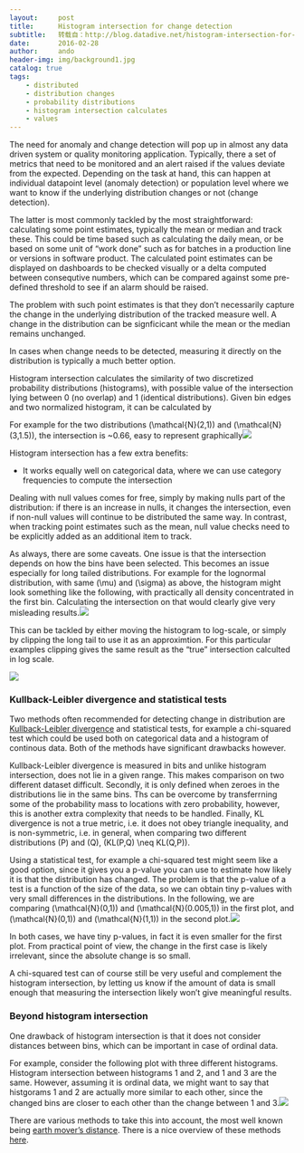```yaml
---
layout:     post
title:      Histogram intersection for change detection
subtitle:   转载自：http://blog.datadive.net/histogram-intersection-for-change-detection/
date:       2016-02-28
author:     ando
header-img: img/background1.jpg
catalog: true
tags:
    - distributed
    - distribution changes
    - probability distributions
    - histogram intersection calculates
    - values
---
```


The need for anomaly and change detection will pop up in almost any data driven system or quality monitoring application. Typically, there a set of metrics that need to be monitored and an alert raised if the values deviate from the expected. Depending on the task at hand, this can happen at individual datapoint level (anomaly detection) or population level where we want to know if the underlying distribution changes or not (change detection).

The latter is most commonly tackled by the most straightforward: calculating some point estimates, typically the mean or median and track these. This could be time based such as calculating the daily mean, or be based on some unit of “work done” such as for batches in a production line or versions in software product. The calculated point estimates can be displayed on dashboards to be checked visually or a delta computed between consequtive numbers, which can be compared against some pre-defined threshold to see if an alarm should be raised.

The problem with such point estimates is that they don’t necessarily capture the change in the underlying distribution of the tracked measure well. A change in the distribution can be signficicant while the mean or the median remains unchanged.

In cases when change needs to be detected, measuring it directly on the distribution is typically a much better option. 

Histogram intersection calculates the similarity of two discretized probability distributions (histograms), with possible value of the intersection lying between 0 (no overlap) and 1 (identical distributions). Given bin edges and two normalized histogram, it can be calculated by

For example for the two distributions \(\mathcal{N}(2,1)\) and \(\mathcal{N}(3,1.5)\), the intersection is ~0.66, easy to represent graphically[![](http://blog.datadive.net/wp-content/uploads/2016/02/intersect.png)
](http://blog.datadive.net/wp-content/uploads/2016/02/intersect.png)

Histogram intersection has a few extra benefits:

- It works equally well on categorical data, where we can use category frequencies to compute the intersection

Dealing with null values comes for free, simply by making nulls part of the distribution: if there is an increase in nulls, it changes the intersection, even if non-null values will continue to be distributed the same way. In contrast, when tracking point estimates such as the mean, null value checks need to be explicitly added as an additional item to track.


As always, there are some caveats. One issue is that the intersection depends on how the bins have been selected. This becomes an issue especially for long tailed distributions. For example for the lognormal distribution, with same \(\mu\) and \(\sigma\) as above, the histogram might look something like the following, with practically all density concentrated in the first bin. Calculating the intersection on that would clearly give very misleading results.[![](http://blog.datadive.net/wp-content/uploads/2016/02/intersect2.png)
](http://blog.datadive.net/wp-content/uploads/2016/02/intersect2.png)

This can be tackled by either moving the histogram to log-scale, or simply by clipping the long tail to use it as an approximtion. For this particular examples clipping gives the same result as the “true” intersection calculted in log scale.

[![](http://blog.datadive.net/wp-content/uploads/2016/02/intersect3.png)
](http://blog.datadive.net/wp-content/uploads/2016/02/intersect3.png)

### Kullback-Leibler divergence and statistical tests

Two methods often recommended for detecting change in distribution are [Kullback-Leibler divergence](https://en.wikipedia.org/wiki/Kullback%E2%80%93Leibler_divergence) and statistical tests, for example a chi-squared test which could be used both on categorical data and a histogram of continous data. Both of the methods have significant drawbacks however.

 Kullback-Leibler divergence is measured in bits and unlike histogram intersection, does not lie in a given range. This makes comparison on two different dataset difficult. Secondly, it is only defined when zeroes in the distributions lie in the same bins. Ths can be overcome by transferrning some of the probability mass to locations with zero probability, however, this is another extra complexity that needs to be handled. Finally, KL divergence is not a true metric, i.e. it does not obey triangle inequality, and is non-symmetric, i.e. in general, when comparing two different distributions \(P\) and \(Q\), \(KL(P,Q) \neq KL(Q,P)\). 

Using a statistical test, for example a chi-squared test might seem like a good option, since it gives you a p-value you can use to estimate how likely it is that the distribution has changed. The problem is that the p-value of a test is a function of the size of the data, so we can obtain tiny p-values with very small differences in the distributions. In the following, we are comparing \(\mathcal{N}(0,1)\) and \(\mathcal{N}(0.005,1)\) in the first plot, and \(\mathcal{N}(0,1)\) and \(\mathcal{N}(1,1)\) in the second plot.[![](http://blog.datadive.net/wp-content/uploads/2016/02/intersect4.png)
](http://blog.datadive.net/wp-content/uploads/2016/02/intersect4.png)

In both cases, we have tiny p-values, in fact it is even smaller for the first plot. From practical point of view, the change in the first case is likely irrelevant, since the absolute change is so small.

A chi-squared test can of course still be very useful and complement the histogram intersection, by letting us know if the amount of data is small enough that measuring the intersection likely won’t give meaningful results.

### Beyond histogram intersection

One drawback of histogram intersection is that it does not consider distances between bins, which can be important in case of ordinal data.

For example, consider the following plot with three different histograms. Histogram intersection between histograms 1 and 2, and 1 and 3 are the same. However, assuming it is ordinal data, we might want to say that histgorams 1 and 2 are actually more similar to each other, since the changed bins are closer to each other than the change between 1 and 3.[![](http://blog.datadive.net/wp-content/uploads/2016/02/intersect51.png)
](http://blog.datadive.net/wp-content/uploads/2016/02/intersect51.png)

There are various methods to take this into account, the most well known being [earth mover’s distance](https://en.wikipedia.org/wiki/Earth_mover's_distance). There is a nice overview of these methods [here](http://www.ariel.ac.il/sites/ofirpele/publications/ECCV2010.pdf).
